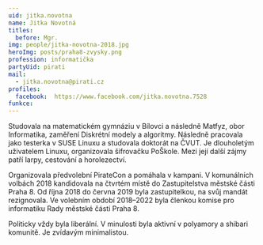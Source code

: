 ```yaml
---
uid: jitka.novotna
name: Jitka Novotná
titles:
  before: Mgr.
img: people/jitka-novotna-2018.jpg
heroImg: posts/praha8-zvysky.png
profession: informatička
partyUid: pirati
mail:
  - jitka.novotna@pirati.cz
profiles:
  facebook:  https://www.facebook.com/jitka.novotna.7528
funkce:
---
```


Studovala na matematickém gymnáziu v Bílovci a následně Matfyz, obor Informatika, zaměření Diskrétní modely a algoritmy. Následně pracovala jako testerka v SUSE Linuxu a studovala doktorát na ČVUT. Je dlouholetým uživatelem Linuxu, organizovala šifrovačku PoŠkole. Mezi její další zájmy patří larpy, cestování a horolezectví.

Organizovala předvolební PirateCon a pomáhala v kampani. V komunálních volbách 2018 kandidovala na čtvrtém místě do Zastupitelstva městské části Praha 8. Od října 2018 do června 2019 byla zastupitelkou, na svůj mandát rezignovala. Ve volebním období 2018–2022 byla členkou komise pro informatiku Rady městské části Praha 8.

Politicky vždy byla liberální. V minulosti byla aktivní v polyamory a shibari komunitě. Je zvídavým minimalistou.



